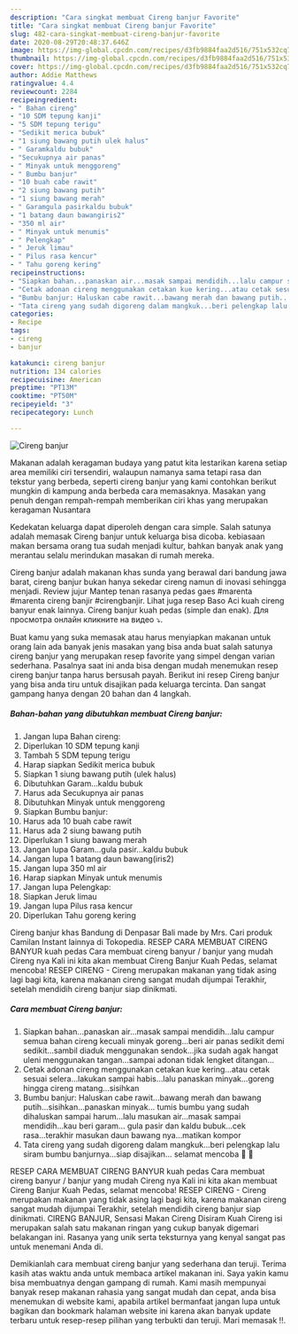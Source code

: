 ```yaml
---
description: "Cara singkat membuat Cireng banjur Favorite"
title: "Cara singkat membuat Cireng banjur Favorite"
slug: 482-cara-singkat-membuat-cireng-banjur-favorite
date: 2020-08-29T20:48:37.646Z
image: https://img-global.cpcdn.com/recipes/d3fb9884faa2d516/751x532cq70/cireng-banjur-foto-resep-utama.jpg
thumbnail: https://img-global.cpcdn.com/recipes/d3fb9884faa2d516/751x532cq70/cireng-banjur-foto-resep-utama.jpg
cover: https://img-global.cpcdn.com/recipes/d3fb9884faa2d516/751x532cq70/cireng-banjur-foto-resep-utama.jpg
author: Addie Matthews
ratingvalue: 4.4
reviewcount: 2284
recipeingredient:
- " Bahan cireng"
- "10 SDM tepung kanji"
- "5 SDM tepung terigu"
- "Sedikit merica bubuk"
- "1 siung bawang putih ulek halus"
- " Garamkaldu bubuk"
- "Secukupnya air panas"
- " Minyak untuk menggoreng"
- " Bumbu banjur"
- "10 buah cabe rawit"
- "2 siung bawang putih"
- "1 siung bawang merah"
- " Garamgula pasirkaldu bubuk"
- "1 batang daun bawangiris2"
- "350 ml air"
- " Minyak untuk menumis"
- " Pelengkap"
- " Jeruk limau"
- " Pilus rasa kencur"
- " Tahu goreng kering"
recipeinstructions:
- "Siapkan bahan...panaskan air...masak sampai mendidih...lalu campur semua bahan cireng kecuali minyak goreng...beri air panas sedikit demi sedikit...sambil diaduk menggunakan sendok...jika sudah agak hangat uleni menggunakan tangan...sampai adonan tidak lengket ditangan..."
- "Cetak adonan cireng menggunakan cetakan kue kering...atau cetak sesuai selera...lakukan sampai habis...lalu panaskan minyak...goreng hingga cireng matang...sisihkan"
- "Bumbu banjur: Haluskan cabe rawit...bawang merah dan bawang putih...sisihkan...panaskan minyak... tumis bumbu yang sudah dihaluskan sampai harum...lalu masukan air...masak sampai mendidih...kau beri garam... gula pasir dan kaldu bubuk...cek rasa...terakhir masukan daun bawang nya...matikan kompor"
- "Tata cireng yang sudah digoreng dalam mangkuk...beri pelengkap lalu siram bumbu banjurnya...siap disajikan... selamat mencoba 🤗 💐"
categories:
- Recipe
tags:
- cireng
- banjur

katakunci: cireng banjur 
nutrition: 134 calories
recipecuisine: American
preptime: "PT13M"
cooktime: "PT50M"
recipeyield: "3"
recipecategory: Lunch

---
```



![Cireng banjur](https://img-global.cpcdn.com/recipes/d3fb9884faa2d516/751x532cq70/cireng-banjur-foto-resep-utama.jpg)

Makanan adalah keragaman budaya yang patut kita lestarikan karena setiap area memiliki ciri tersendiri, walaupun namanya sama tetapi rasa dan tekstur yang berbeda, seperti cireng banjur yang kami contohkan berikut mungkin di kampung anda berbeda cara memasaknya. Masakan yang penuh dengan rempah-rempah memberikan ciri khas yang merupakan keragaman Nusantara

Kedekatan keluarga dapat diperoleh dengan cara simple. Salah satunya adalah memasak Cireng banjur untuk keluarga bisa dicoba. kebiasaan makan bersama orang tua sudah menjadi kultur, bahkan banyak anak yang merantau selalu merindukan masakan di rumah mereka.

Cireng banjur adalah makanan khas sunda yang berawal dari bandung jawa barat, cireng banjur bukan hanya sekedar cireng namun di inovasi sehingga menjadi. Review jujur Mantep tenan rasanya pedas gaes #marenta #marenta cireng banjir #cirengbanjir. Lihat juga resep Baso Aci kuah cireng banyur enak lainnya. Cireng banjur kuah pedas (simple dan enak). Для просмотра онлайн кликните на видео ⤵.

Buat kamu yang suka memasak atau harus menyiapkan makanan untuk orang lain ada banyak jenis masakan yang bisa anda buat salah satunya cireng banjur yang merupakan resep favorite yang simpel dengan varian sederhana. Pasalnya saat ini anda bisa dengan mudah menemukan resep cireng banjur tanpa harus bersusah payah.
Berikut ini resep Cireng banjur yang bisa anda tiru untuk disajikan pada keluarga tercinta. Dan sangat gampang hanya dengan 20 bahan dan 4 langkah.


<!--inarticleads1-->

##### Bahan-bahan yang dibutuhkan membuat Cireng banjur:

1. Jangan lupa  Bahan cireng:
1. Diperlukan 10 SDM tepung kanji
1. Tambah 5 SDM tepung terigu
1. Harap siapkan Sedikit merica bubuk
1. Siapkan 1 siung bawang putih (ulek halus)
1. Dibutuhkan  Garam...kaldu bubuk
1. Harus ada Secukupnya air panas
1. Dibutuhkan  Minyak untuk menggoreng
1. Siapkan  Bumbu banjur:
1. Harus ada 10 buah cabe rawit
1. Harus ada 2 siung bawang putih
1. Diperlukan 1 siung bawang merah
1. Jangan lupa  Garam...gula pasir...kaldu bubuk
1. Jangan lupa 1 batang daun bawang(iris2)
1. Jangan lupa 350 ml air
1. Harap siapkan  Minyak untuk menumis
1. Jangan lupa  Pelengkap:
1. Siapkan  Jeruk limau
1. Jangan lupa  Pilus rasa kencur
1. Diperlukan  Tahu goreng kering


Cireng banjur khas Bandung di Denpasar Bali made by Mrs. Cari produk Camilan Instant lainnya di Tokopedia. RESEP CARA MEMBUAT CIRENG BANYUR kuah pedas Cara membuat cireng banyur / banjur yang mudah Cireng nya Kali ini kita akan membuat Cireng Banjur Kuah Pedas, selamat mencoba! RESEP CIRENG - Cireng merupakan makanan yang tidak asing lagi bagi kita, karena makanan cireng sangat mudah dijumpai Terakhir, setelah mendidih cireng banjur siap dinikmati. 

<!--inarticleads2-->

##### Cara membuat  Cireng banjur:

1. Siapkan bahan...panaskan air...masak sampai mendidih...lalu campur semua bahan cireng kecuali minyak goreng...beri air panas sedikit demi sedikit...sambil diaduk menggunakan sendok...jika sudah agak hangat uleni menggunakan tangan...sampai adonan tidak lengket ditangan...
1. Cetak adonan cireng menggunakan cetakan kue kering...atau cetak sesuai selera...lakukan sampai habis...lalu panaskan minyak...goreng hingga cireng matang...sisihkan
1. Bumbu banjur: Haluskan cabe rawit...bawang merah dan bawang putih...sisihkan...panaskan minyak... tumis bumbu yang sudah dihaluskan sampai harum...lalu masukan air...masak sampai mendidih...kau beri garam... gula pasir dan kaldu bubuk...cek rasa...terakhir masukan daun bawang nya...matikan kompor
1. Tata cireng yang sudah digoreng dalam mangkuk...beri pelengkap lalu siram bumbu banjurnya...siap disajikan... selamat mencoba 🤗 💐


RESEP CARA MEMBUAT CIRENG BANYUR kuah pedas Cara membuat cireng banyur / banjur yang mudah Cireng nya Kali ini kita akan membuat Cireng Banjur Kuah Pedas, selamat mencoba! RESEP CIRENG - Cireng merupakan makanan yang tidak asing lagi bagi kita, karena makanan cireng sangat mudah dijumpai Terakhir, setelah mendidih cireng banjur siap dinikmati. CIRENG BANJUR, Sensasi Makan Cireng Disiram Kuah Cireng isi merupakan salah satu makanan ringan yang cukup banyak digemari belakangan ini. Rasanya yang unik serta teksturnya yang kenyal sangat pas untuk menemani Anda di. 

Demikianlah cara membuat cireng banjur yang sederhana dan teruji. Terima kasih atas waktu anda untuk membaca artikel makanan ini. Saya yakin kamu bisa membuatnya dengan gampang di rumah. Kami masih mempunyai banyak resep makanan rahasia yang sangat mudah dan cepat, anda bisa menemukan di website kami, apabila artikel bermanfaat jangan lupa untuk bagikan dan bookmark halaman website ini karena akan banyak update terbaru untuk resep-resep pilihan yang terbukti dan teruji. Mari memasak !!. 
